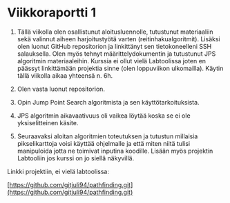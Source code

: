 # Viikkoraportti 1

1. Tällä viikolla olen osallistunut aloitusluennolle, tutustunut materiaaliin sekä valinnut aiheen harjoitustyötä varten (reitinhakualgoritmit). Lisäksi olen luonut GitHub repositorion ja linkittänyt sen tietokoneelleni SSH salauksella. Olen myös tehnyt määrittelydokumentin ja tutustunut JPS algoritmin materiaaleihin. Kurssia ei ollut vielä Labtoolissa joten en päässyt linkittämään projektia sinne (olen loppuviikon ulkomailla). Käytin tällä viikolla aikaa yhteensä n. 6h.

2. Olen vasta luonut repositorion.

3. Opin Jump Point Search algoritmista ja sen käyttötarkoituksista.

4. JPS algoritmin aikavaativuus oli vaikea löytää koska se ei ole yksiselitteinen käsite.

5. Seuraavaksi aloitan algoritmien toteutuksen ja tutustun millaisia pikselikarttoja voisi käyttää ohjelmalle ja että miten niitä tulisi manipuloida jotta ne toimivat inputina koodille. Lisään myös projektin Labtooliin jos kurssi on jo siellä näkyvillä.

Linkki projektiin, ei vielä labtoolissa:

[https://github.com/gitjuli94/pathfinding.git](https://github.com/gitjuli94/pathfinding.git)
